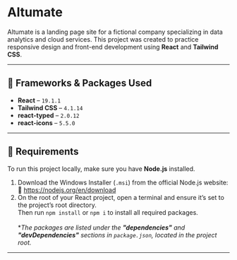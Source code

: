 <h1>Altumate</h1>

<p>
  Altumate is a landing page site for a fictional company specializing in data analytics and cloud services. This project was created to practice responsive design and front-end development using <strong>React</strong> and <strong>Tailwind CSS</strong>.
</p>

<hr>

<h2>🚀 Frameworks & Packages Used</h2>

<ul>
  <li><strong>React</strong> – <code>19.1.1</code></li>
  <li><strong>Tailwind CSS</strong> – <code>4.1.14</code></li>
  <li><strong>react-typed</strong> – <code>2.0.12</code></li>
  <li><strong>react-icons</strong> – <code>5.5.0</code></li>
</ul>

<hr>

<h2>🧩 Requirements</h2>

<p>
  To run this project locally, make sure you have <strong>Node.js</strong> installed.
</p>

<ol>
  <li>
    Download the Windows Installer (<code>.msi</code>) from the official Node.js website:<br>
    🔗 <a href="https://nodejs.org/en/download" target="_blank">https://nodejs.org/en/download</a>
  </li>
  <li>
    On the root of your React project, open a terminal and ensure it’s set to the project’s root directory.<br>
    Then run <code>npm install</code> or <code>npm i</code> to install all required packages.<br><br>
    *<em>The packages are listed under the <strong>"dependencies"</strong> and <strong>"devDependencies"</strong> sections in <code>package.json</code>, located in the project root.</em>
  </li>
</ol>

<hr>
